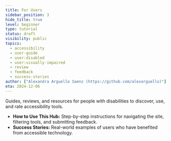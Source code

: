 ```yaml
---
title: For Users
sidebar_position: 3
hide_title: true
level: beginner
type: tutorial
status: draft
visibility: public
topics:
  - accessibility
  - user-guide
  - user:disabled
  - user:visually-impaired
  - review
  - feedback
  - success-stories
author: ["Alexandra Arguello Saenz (https://github.com/alexarguello)"]
eta: 2024-12-06
---
```


Guides, reviews, and resources for people with disabilities to discover, use, and rate accessibility tools.  
- **How to Use This Hub:** Step-by-step instructions for navigating the site, filtering tools, and submitting feedback.  
- **Success Stories:** Real-world examples of users who have benefited from accessible technology.
